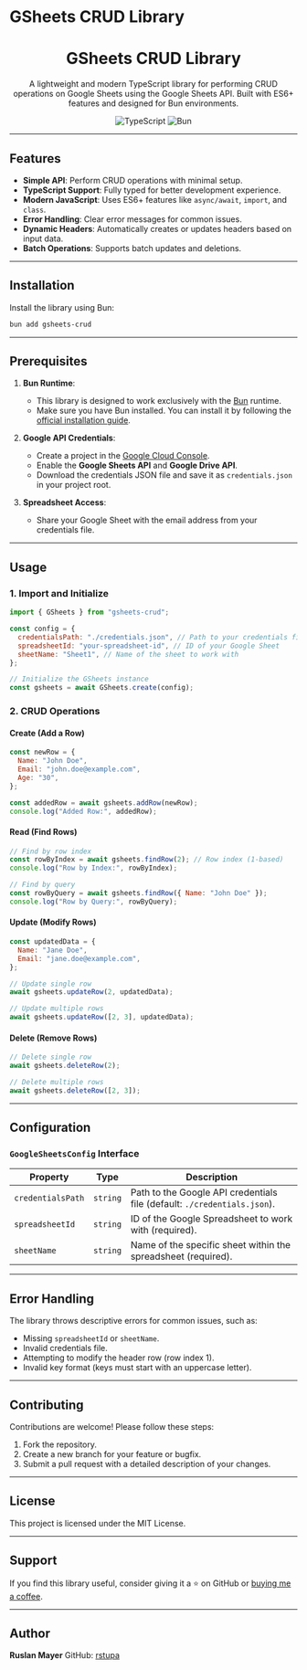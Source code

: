# GSheets CRUD Library

<div align="center">
  <h1 align="center">GSheets CRUD Library</h1>
  <p>A lightweight and modern TypeScript library for performing CRUD operations on Google Sheets using the Google Sheets API. Built with ES6+ features and designed for Bun environments.</p>
</div>

<div align="center">
  <img alt="TypeScript" src="https://img.shields.io/badge/-TypeScript-007ACC?style=for-the-badge&logo=typescript&logoColor=white" />
  <img alt="Bun" src="https://img.shields.io/badge/-Bun-000000?style=for-the-badge&logo=bun&logoColor=white" />
</div>

---

## Features

- **Simple API**: Perform CRUD operations with minimal setup.
- **TypeScript Support**: Fully typed for better development experience.
- **Modern JavaScript**: Uses ES6+ features like `async/await`, `import`, and `class`.
- **Error Handling**: Clear error messages for common issues.
- **Dynamic Headers**: Automatically creates or updates headers based on input data.
- **Batch Operations**: Supports batch updates and deletions.

---

## Installation

Install the library using Bun:

```bash
bun add gsheets-crud
```

---

## Prerequisites

1. **Bun Runtime**:
   - This library is designed to work exclusively with the [Bun](https://bun.sh) runtime.
   - Make sure you have Bun installed. You can install it by following the [official installation guide](https://bun.sh/docs/installation).

2. **Google API Credentials**:
   - Create a project in the [Google Cloud Console](https://console.cloud.google.com/).
   - Enable the **Google Sheets API** and **Google Drive API**.
   - Download the credentials JSON file and save it as `credentials.json` in your project root.

3. **Spreadsheet Access**:
   - Share your Google Sheet with the email address from your credentials file.

---

## Usage

### 1. Import and Initialize

```javascript
import { GSheets } from "gsheets-crud";

const config = {
  credentialsPath: "./credentials.json", // Path to your credentials file
  spreadsheetId: "your-spreadsheet-id", // ID of your Google Sheet
  sheetName: "Sheet1", // Name of the sheet to work with
};

// Initialize the GSheets instance
const gsheets = await GSheets.create(config);
```

### 2. CRUD Operations

#### **Create (Add a Row)**

```javascript
const newRow = {
  Name: "John Doe",
  Email: "john.doe@example.com",
  Age: "30",
};

const addedRow = await gsheets.addRow(newRow);
console.log("Added Row:", addedRow);
```

#### **Read (Find Rows)**

```javascript
// Find by row index
const rowByIndex = await gsheets.findRow(2); // Row index (1-based)
console.log("Row by Index:", rowByIndex);

// Find by query
const rowByQuery = await gsheets.findRow({ Name: "John Doe" });
console.log("Row by Query:", rowByQuery);
```

#### **Update (Modify Rows)**

```javascript
const updatedData = {
  Name: "Jane Doe",
  Email: "jane.doe@example.com",
};

// Update single row
await gsheets.updateRow(2, updatedData);

// Update multiple rows
await gsheets.updateRow([2, 3], updatedData);
```

#### **Delete (Remove Rows)**

```javascript
// Delete single row
await gsheets.deleteRow(2);

// Delete multiple rows
await gsheets.deleteRow([2, 3]);
```

---

## Configuration

### `GoogleSheetsConfig` Interface

| Property          | Type     | Description                                                                 |
|-------------------|----------|-----------------------------------------------------------------------------|
| `credentialsPath` | `string` | Path to the Google API credentials file (default: `./credentials.json`).    |
| `spreadsheetId`   | `string` | ID of the Google Spreadsheet to work with (required).                       |
| `sheetName`       | `string` | Name of the specific sheet within the spreadsheet (required).               |

---

## Error Handling

The library throws descriptive errors for common issues, such as:

- Missing `spreadsheetId` or `sheetName`.
- Invalid credentials file.
- Attempting to modify the header row (row index 1).
- Invalid key format (keys must start with an uppercase letter).

---

## Contributing

Contributions are welcome! Please follow these steps:

1. Fork the repository.
2. Create a new branch for your feature or bugfix.
3. Submit a pull request with a detailed description of your changes.

---

## License

This project is licensed under the MIT License.

---

## Support

If you find this library useful, consider giving it a ⭐️ on GitHub or [buying me a coffee](https://www.buymeacoffee.com/rstupa).

---

## Author

**Ruslan Mayer**
GitHub: [rstupa](https://github.com/rstupa)
